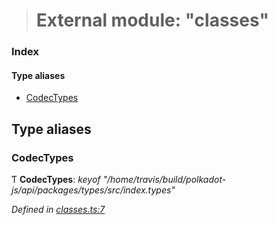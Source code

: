 > # External module: "classes"

### Index

#### Type aliases

* [CodecTypes](_classes_.md#codectypes)

## Type aliases

###  CodecTypes

Ƭ **CodecTypes**: *keyof "/home/travis/build/polkadot-js/api/packages/types/src/index.types"*

*Defined in [classes.ts:7](https://github.com/polkadot-js/api/blob/efb38db/packages/types/src/classes.ts#L7)*